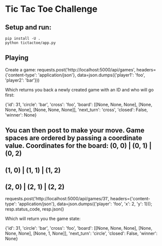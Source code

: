 # Tic Tac Toe Challenge

## Setup and run:
    pip install -U .
    python tictactoe/app.py

## Playing
Create a game:
requests.post('http://localhost:5000/api/games', headers={'content-type': 'application/json'}, data=json.dumps({'player1': 'foo', 'player2': 'bar'}))

Which returns you back a newly created game with an ID and who will go first:

 {'id': 31,
 'circle': 'bar',
 'cross': 'foo',
 'board': [[None, None, None], [None, None, None], [None, None, None]],
 'next_turn': 'cross',
 'closed': False,
 'winner': None}

You can then post to make your move. Game spaces are ordered by passing a coordinate value. Coordinates for the board:
(0, 0) | (0, 1) | (0, 2)
------------------------
(1, 0) | (1, 1) | (1, 2)
------------------------
(2, 0) | (2, 1) | (2, 2)
------------------------

requests.post('http://localhost:5000/api/games/31', headers={'content-type': 'application/json'}, data=json.dumps({'player': 'foo', 'x': 2, 'y': 1})); resp.status_code, resp.json()

Which will return you the game state:

 {'id': 31,
  'circle': 'bar',
  'cross': 'foo',
  'board': [[None, None, None], [None, None, None], [None, 1, None]],
  'next_turn': 'circle',
  'closed': False,
  'winner': None}

